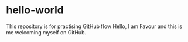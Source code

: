 # hello-world
This repository is for practising GitHub flow
Hello, I am Favour and this is me welcoming myself on GitHub.
